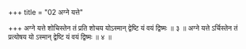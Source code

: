 +++
title = "02 अग्ने यत्ते"

+++
अग्ने यत्ते शोचिस्तेन तं प्रति शोचय योऽस्मान् द्वेष्टि यं वयं द्विष्मः ॥ ३ ॥ अग्ने यत्ते ऽर्चिस्तेन तं प्रत्योषय यो ऽस्मान् द्वेष्टि यं वयं द्विष्मः ॥ ४ ॥